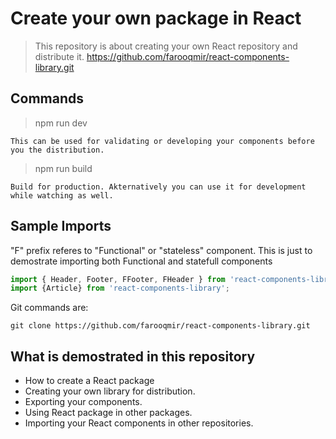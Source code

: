 # Create your own package in React
> This repository is about creating your own React repository and distribute it. https://github.com/farooqmir/react-components-library.git

 
## Commands
> npm run dev
  ```
  This can be used for validating or developing your components before you the distribution.
  ```

> npm run build
  ```
  Build for production. Akternatively you can use it for development while watching as well.
  ```
  
## Sample Imports
"F" prefix referes to "Functional" or "stateless" component. This is just to demostrate importing both Functional and statefull components

  ```js
 import { Header, Footer, FFooter, FHeader } from 'react-components-library';
 import {Article} from 'react-components-library';
  ```
  
Git commands are:
```
git clone https://github.com/farooqmir/react-components-library.git
```

## What is demostrated in this repository
- How to create a React package
- Creating your own library for distribution.
- Exporting your components.
- Using React package in other packages.
- Importing your React components in other repositories.



